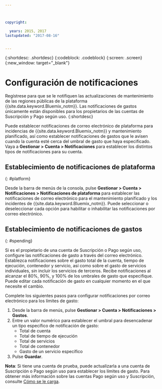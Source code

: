 ```yaml
---



copyright:

  years: 2015, 2017
lastupdated: "2017-08-16"


---
```


{:shortdesc: .shortdesc}
{:codeblock: .codeblock}
{:screen: .screen}
{:new_window: target="_blank"}

# Configuración de notificaciones
Regístrese para que se le notifiquen las actualizaciones de mantenimiento de las regiones públicas de la plataforma {{site.data.keyword.Bluemix_notm}}. Las notificaciones de gastos únicamente están disponibles para los propietarios de las cuentas de Suscripción y Pago según uso.
{:shortdesc}

Puede establecer notificaciones de correo electrónico de plataforma para incidencias de
{{site.data.keyword.Bluemix_notm}} y mantenimiento planificado, así como establecer notificaciones de gastos que le avisen cuando la cuenta esté cerca del umbral de gasto que haya especificado. Vaya a **Gestionar > Cuenta > Notificaciones** para establecer los distintos tipos de notificaciones para su cuenta.

## Establecimiento de notificaciones de plataforma
{: #platform}

Desde la barra de menús de la consola, pulse **Gestionar > Cuenta > Notificaciones > Notificaciones de plataforma** para establecer las notificaciones de correo electrónico para el mantenimiento planificado y los incidentes de {{site.data.keyword.Bluemix_notm}}. Puede seleccionar o deseleccionar cada opción para habilitar o inhabilitar las notificaciones por correo electrónico.

## Establecimiento de notificaciones de gastos
{: #spending}

Si es el propietario de una cuenta de Suscripción o Pago según uso, configure las notificaciones de gasto a través del correo electrónico. Establezca notificaciones sobre el gasto total de la cuenta, tiempo de ejecución, contenedor y servicio, así como sobre el gasto de servicios individuales, sin incluir los servicios de terceros. Recibe notificaciones al alcanzar el 80%, 90%, y 100% de los umbrales de gasto que especifique. Puede editar cada notificación de gasto en cualquier momento en el que necesite el cambio.

Complete los siguientes pasos para configurar notificaciones por correo electrónico para los límites de gasto:
1. Desde la barra de menús, pulse **Gestionar > Cuenta > Notificaciones > Gastos**.
2. Entre un valor numérico para establecer el umbral para desencadenar un tipo específico de notificación de gasto:
    * Total de cuenta
    * Total de tiempo de ejecución
    * Total de servicios
    * Total de contenedor
    * Gasto de un servicio específico
3. Pulse **Guardar**.

**Nota**: Si tiene una cuenta de prueba, puede actualizarla a una cuenta de Suscripción o Pago según uso para establecer los límites de gasto. Para obtener más información sobre las cuentas Pago según uso y Suscripción, consulte [Cómo se le carga](/docs/pricing/how_charged.html).
